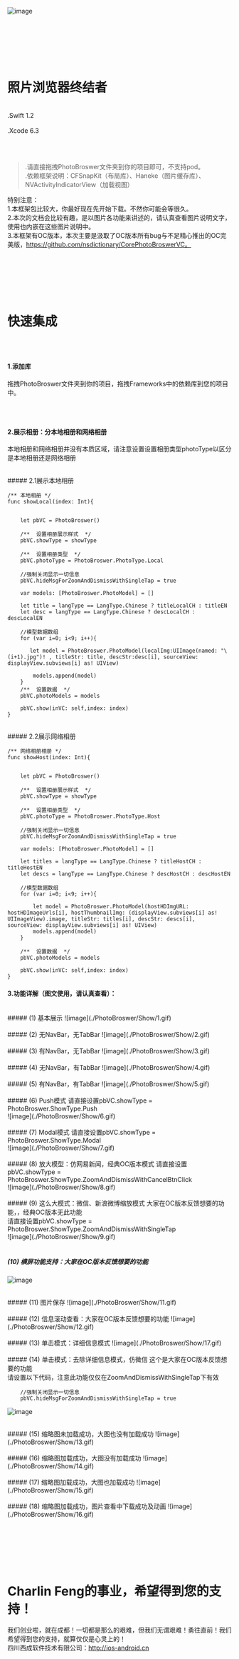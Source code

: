 ![image](./PhotoBroswer/title.jpg)


<br/><br/><br/>
照片浏览器终结者
===============
<br/>
.Swift 1.2<br/><br/>
.Xcode 6.3

<br/><br/>
>.请直接拖拽PhotoBroswer文件夹到你的项目即可，不支持pod。<br/>
>.依赖框架说明：CFSnapKit（布局库）、Haneke（图片缓存库）、NVActivityIndicatorView（加载视图）

特别注意：<br/>
1.本框架包比较大，你最好现在先开始下载。不然你可能会等很久。<br/>
2.本次的文档会比较有趣，是以图片各功能来讲述的，请认真查看图片说明文字，使用也内嵌在这些图片说明中。<br/>
3.本框架有OC版本，本次主要是汲取了OC版本所有bug与不足精心推出的OC完美版，https://github.com/nsdictionary/CorePhotoBroswerVC。<br/>



<br/><br/><br/>
快速集成
===============

<br/><br/>
#### 1.添加库
拖拽PhotoBroswer文件夹到你的项目，拖拽Frameworks中的依赖库到您的项目中。

<br/><br/>
#### 2.展示相册：分本地相册和网络相册
本地相册和网络相册并没有本质区域，请注意设置设置相册类型photoType以区分是本地相册还是网络相册


<br/>
##### 2.1展示本地相册

    /** 本地相册 */
    func showLocal(index: Int){
        
        
        let pbVC = PhotoBroswer()
        
        /**  设置相册展示样式  */
        pbVC.showType = showType
        
        /**  设置相册类型  */
        pbVC.photoType = PhotoBroswer.PhotoType.Local
        
        //强制关闭显示一切信息
        pbVC.hideMsgForZoomAndDismissWithSingleTap = true
        
        var models: [PhotoBroswer.PhotoModel] = []
        
        let title = langType == LangType.Chinese ? titleLocalCH : titleEN
        let desc = langType == LangType.Chinese ? descLocalCH : descLocalEN
        
        //模型数据数组
        for (var i=0; i<9; i++){
        
           let model = PhotoBroswer.PhotoModel(localImg:UIImage(named: "\(i+1).jpg")! , titleStr: title, descStr:desc[i], sourceView: displayView.subviews[i] as! UIView)
            
            models.append(model)
        }
        /**  设置数据  */
        pbVC.photoModels = models
        
        pbVC.show(inVC: self,index: index)
    }


<br/>
##### 2.2展示网络相册

    /** 网络相册相册 */
    func showHost(index: Int){
        
        
        let pbVC = PhotoBroswer()
        
        /**  设置相册展示样式  */
        pbVC.showType = showType
        
        /**  设置相册类型  */
        pbVC.photoType = PhotoBroswer.PhotoType.Host
        
        //强制关闭显示一切信息
        pbVC.hideMsgForZoomAndDismissWithSingleTap = true
        
        var models: [PhotoBroswer.PhotoModel] = []
        
        let titles = langType == LangType.Chinese ? titleHostCH : titleHostEN
        let descs = langType == LangType.Chinese ? descHostCH : descHostEN
        
        //模型数据数组
        for (var i=0; i<9; i++){
            
            let model = PhotoBroswer.PhotoModel(hostHDImgURL: hostHDImageUrls[i], hostThumbnailImg: (displayView.subviews[i] as! UIImageView).image, titleStr: titles[i], descStr: descs[i], sourceView: displayView.subviews[i] as! UIView)
            models.append(model)
        }
        
        /**  设置数据  */
        pbVC.photoModels = models
        
        pbVC.show(inVC: self,index: index)
    }

#### 3.功能详解（图文使用，请认真查看）：

<br/>
##### (1) 基本展示 
![image](./PhotoBroswer/Show/1.gif)<br/>

<br/>
##### (2) 无NavBar，无TabBar 
![image](./PhotoBroswer/Show/2.gif)<br/>

<br/>
##### (3) 有NavBar，无TabBar
![image](./PhotoBroswer/Show/3.gif)<br/>

<br/>
##### (4) 无NavBar，有TabBar
![image](./PhotoBroswer/Show/4.gif)<br/>

<br/>
##### (5) 有NavBar，有TabBar
![image](./PhotoBroswer/Show/5.gif)<br/>

<br/>
##### (6) Push模式
请直接设置pbVC.showType = PhotoBroswer.ShowType.Push <br/>
![image](./PhotoBroswer/Show/6.gif)<br/>

<br/>
##### (7) Modal模式
请直接设置pbVC.showType = PhotoBroswer.ShowType.Modal <br/>
![image](./PhotoBroswer/Show/7.gif)<br/>

<br/>
##### (8) 放大模型：仿网易新闻，经典OC版本模式
请直接设置pbVC.showType = PhotoBroswer.ShowType.ZoomAndDismissWithCancelBtnClick <br/>
![image](./PhotoBroswer/Show/8.gif)<br/>

<br/>
##### (9) 这么大模式：微信、新浪微博缩放模式
大家在OC版本反馈想要的功能，，经典OC版本无此功能<br/>
请直接设置pbVC.showType = PhotoBroswer.ShowType.ZoomAndDismissWithSingleTap <br/>
![image](./PhotoBroswer/Show/9.gif)<br/>
<br/>

##### (10) 横屏功能支持：大家在OC版本反馈想要的功能
![image](./PhotoBroswer/Show/10.gif)<br/>

<br/>
##### (11) 图片保存
![image](./PhotoBroswer/Show/11.gif)<br/>

<br/>
##### (12) 信息滚动查看：大家在OC版本反馈想要的功能
![image](./PhotoBroswer/Show/12.gif)<br/>


<br/>
##### (13) 单击模式：详细信息模式
![image](./PhotoBroswer/Show/17.gif)<br/>

<br/>
##### (14) 单击模式：去除详细信息模式，仿微信
这个是大家在OC版本反馈想要的功能<br/>
请设置以下代码，注意此功能仅仅在ZoomAndDismissWithSingleTap下有效

        //强制关闭显示一切信息
        pbVC.hideMsgForZoomAndDismissWithSingleTap = true

![image](./PhotoBroswer/Show/18.gif)<br/>

<br/>
##### (15) 缩略图未加载成功，大图也没有加载成功
![image](./PhotoBroswer/Show/13.gif)<br/>

<br/>
##### (16) 缩略图加载成功，大图没有加载成功
![image](./PhotoBroswer/Show/14.gif)<br/>

<br/>
##### (17) 缩略图加载成功，大图也加载成功
![image](./PhotoBroswer/Show/15.gif)<br/>

<br/>
##### (18) 缩略图加载成功，图片查看中下载成功及动画
![image](./PhotoBroswer/Show/16.gif)<br/>





<br/><br/><br/>
Charlin Feng的事业，希望得到您的支持！
===============
我们创业啦，就在成都！一切都是那么的艰难，但我们无谓艰难！勇往直前！我们希望得到您的支持，就算仅仅是心灵上的！<br/>
四川西成软件技术有限公司：http://ios-android.cn<br/>

<br/><br/>




